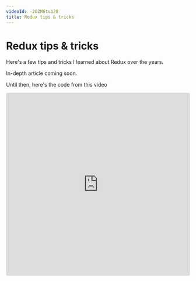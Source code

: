 ```yaml
---
videoId: -2OZM6tvb28
title: Redux tips & tricks
---
```


# Redux tips & tricks

Here's a few tips and tricks I learned about Redux over the years.

In-depth article coming soon.

Until then, here's the code from this video

<iframe src="https://codesandbox.io/embed/lrp8qok3ql" style="width:100%; height:500px; border:0; border-radius: 4px; overflow:hidden;" sandbox="allow-modals allow-forms allow-popups allow-scripts allow-same-origin"></iframe>
